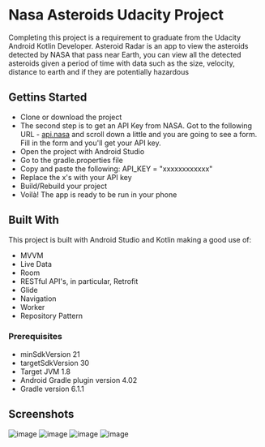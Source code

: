# Nasa Asteroids Udacity Project 
Completing this project is a requirement to graduate from the Udacity Android Kotlin Developer.
Asteroid Radar is an app to view the asteroids detected by NASA that pass near Earth, you can view all the detected asteroids given a period of time with data such as the size, velocity, distance to earth and if they are potentially hazardous

## Gettins Started
* Clone or download the project
* The second step is to get an API Key from NASA. Got to the following URL - [api.nasa](https://api.nasa.gov/) and scroll down a little and you are going to see a form. Fill in the form and you'll get your API key.
* Open the project with Android Studio
* Go to the gradle.properties file
* Copy and paste the following: API_KEY = "xxxxxxxxxxxx"
* Replace the x's with your API key
* Build/Rebuild your project
* Voilà! The app is ready to be run in your phone

## Built With
This project is built with Android Studio and Kotlin making a good use of:
* MVVM
* Live Data
* Room
* RESTful API's, in particular, Retrofit
* Glide
* Navigation
* Worker
* Repository Pattern

### Prerequisites
* minSdkVersion 21
* targetSdkVersion 30
* Target JVM 1.8
* Android Gradle plugin version 4.02
* Gradle version 6.1.1

## Screenshots
![image](https://raw.githubusercontent.com/AllexandreSantos/NASA-Asteroids-Udacity-Project-2/main/screenshots/screen_1.png)
![image](https://raw.githubusercontent.com/AllexandreSantos/NASA-Asteroids-Udacity-Project-2/main/screenshots/screen_2.png)
![image](https://raw.githubusercontent.com/AllexandreSantos/NASA-Asteroids-Udacity-Project-2/main/screenshots/screen_3.png)
![image](https://raw.githubusercontent.com/AllexandreSantos/NASA-Asteroids-Udacity-Project-2/main/screenshots/screen_4.png)

